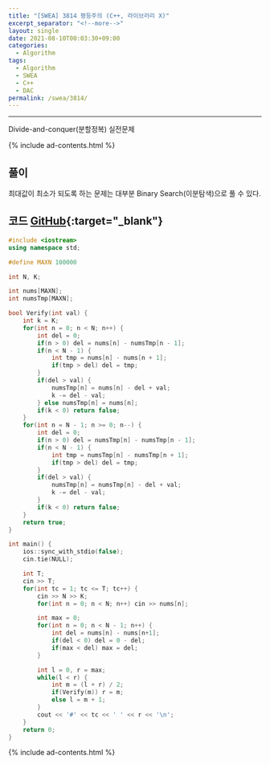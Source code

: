 ```yaml
---
title: "[SWEA] 3814 평등주의 (C++, 라이브러리 X)"
excerpt_separator: "<!--more-->"
layout: single
date: 2021-08-10T00:03:30+09:00
categories:
  - Algorithm
tags:
  - Algorithm
  - SWEA
  - C++
  - DAC
permalink: /swea/3814/
---
```

---

Divide-and-conquer(분할정복) 실전문제

{% include ad-contents.html %}

## 풀이

최대값이 최소가 되도록 하는 문제는 대부분 Binary Search(이분탐색)으로 풀 수 있다.

<!--more-->

## 코드 [GitHub](https://github.com/unionyy/samsung-algorithm-21/blob/main/divide-and-conquer/practice-problems/equal/main.cpp){:target="_blank"}

```cpp
#include <iostream>
using namespace std;

#define MAXN 100000

int N, K;

int nums[MAXN];
int numsTmp[MAXN];

bool Verify(int val) {
    int k = K;
    for(int n = 0; n < N; n++) {
        int del = 0;
        if(n > 0) del = nums[n] - numsTmp[n - 1];
        if(n < N - 1) {
            int tmp = nums[n] - nums[n + 1];
            if(tmp > del) del = tmp;
        }
        if(del > val) {
            numsTmp[n] = nums[n] - del + val;
            k -= del - val;
        } else numsTmp[n] = nums[n];
        if(k < 0) return false;
    }
    for(int n = N - 1; n >= 0; n--) {
        int del = 0;
        if(n > 0) del = numsTmp[n] - numsTmp[n - 1];
        if(n < N - 1) {
            int tmp = numsTmp[n] - numsTmp[n + 1];
            if(tmp > del) del = tmp;
        }
        if(del > val) {
            numsTmp[n] = numsTmp[n] - del + val;
            k -= del - val;
        }
        if(k < 0) return false;
    }
    return true;
}

int main() {
    ios::sync_with_stdio(false);
    cin.tie(NULL);

    int T;
    cin >> T;
    for(int tc = 1; tc <= T; tc++) {
        cin >> N >> K;
        for(int n = 0; n < N; n++) cin >> nums[n];

        int max = 0;
        for(int n = 0; n < N - 1; n++) {
            int del = nums[n] - nums[n+1];
            if(del < 0) del = 0 - del;
            if(max < del) max = del;
        }

        int l = 0, r = max;
        while(l < r) {
            int m = (l + r) / 2;
            if(Verify(m)) r = m;
            else l = m + 1;
        }
        cout << '#' << tc << ' ' << r << '\n';
    }
    return 0;
}
```

{% include ad-contents.html %}